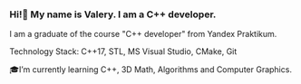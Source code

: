 ### Hi!👋 My name is Valery. I am a C++ developer.
I am a graduate of the course "C++ developer" from Yandex Praktikum. 

Technology Stack: C++17, STL, MS Visual Studio, CMake, Git

🎓I’m currently learning C++, 3D Math, Algorithms and Computer Graphics.
